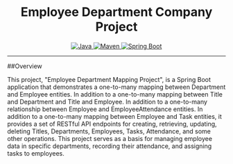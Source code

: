 <h1  align ="center"> Employee Department Company Project  </h1>
<p align ="center">
<a href="Java Url">
   <img alt="Java" src="https://img.shields.io/badge/Java->=8-darkblue.svg" />
</a>
<a href="Maven url" >
    <img alt="Maven" src="https://img.shields.io/badge/maven-4.0-brightgreen.svg" />
</a>
<a href="Spring Boot url" >
    <img alt="Spring Boot" src="https://img.shields.io/badge/Spring Boot-3.1.4-brightgreen.svg" />
</a>
</p>

----
<p align ="left" >

##Overview

This project, "Employee Department Mapping Project", is a Spring Boot application that demonstrates a one-to-many mapping between Department and Employee entities. In addition to a one-to-many mapping between Title and Department and Title and Employee. In addition to a one-to-many relationship between Employee and EmployeeAttendance entities. In addition to a one-to-many mapping between Employee and Task entities, it provides a set of RESTful API endpoints for creating, retrieving, updating, deleting Titles, Departments, Employees, Tasks, Attendance, and some other operations. This project serves as a basis for managing employee data in specific departments, recording their attendance, and assigning tasks to employees.

